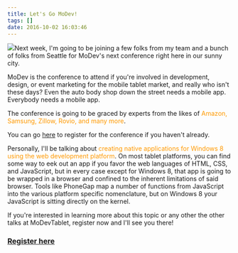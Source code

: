 ```yaml
---
title: Let's Go MoDev!
tags: []
date: 2016-10-02 16:03:46
---
```


![](http://codefoster.blob.core.windows.net/site/image/478110b482244a908b0ecc90a6e8d37f/gomodev_01_1.png)Next week, I&#39;m going to be joining a few folks from my team and a bunch of folks from Seattle for MoDev&#39;s next conference right here in our sunny city.

MoDev is the conference to attend if you&#39;re involved in development, design, or event marketing for the mobile tablet market, and really who isn&#39;t these days? Even the auto body shop down the street needs a mobile app. Everybody needs a mobile app.

The conference is going to be graced by experts from the likes of <span style="color: rgb(255, 153, 0);">Amazon, Samsung, Zillow, Rovio, and many more</span>.

You can go [here](https://modevtablet2013.busyconf.com/bookings/new) to register for the conference if you haven&#39;t already.

Personally, I&#39;ll be talking about <span style="color: rgb(255, 153, 0);">creating native applications for Windows 8 using the web development platform</span>. On most tablet platforms, you can find some way to eek out an app if you favor the web languages of HTML, CSS, and JavaScript, but in every case except for Windows 8, that app is going to be wrapped in a browser and confined to the inherent limitations of said browser. Tools like PhoneGap map a number of functions from JavaScript into the various platform specific nomenclature, but on Windows 8 your JavaScript is sitting directly on the kernel.

If you&#39;re interested in learning more about this topic or any other the other talks at MoDevTablet, register now and I&#39;ll see you there!

### **[Register here](https://modevtablet2013.busyconf.com/bookings/new)**